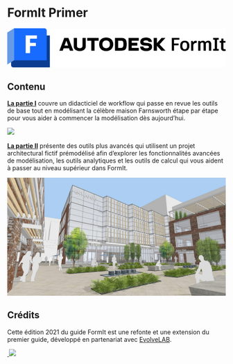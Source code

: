 # FormIt Primer

![](<../.gitbook/assets/formit intro hero image.png>)

## Contenu

[**La partie I**](https://windows.help.formit.autodesk.com/building-the-farnsworth-house/part-i) couvre un didacticiel de workflow qui passe en revue les outils de base tout en modélisant la célèbre maison Farnsworth étape par étape pour vous aider à commencer la modélisation dès aujourd’hui.

![](<../.gitbook/assets/farnsworth-house (1).png>)

[**La partie II**](https://windows.help.formit.autodesk.com/building-the-farnsworth-house/part-ii) présente des outils plus avancés qui utilisent un projet architectural fictif prémodélisé afin d’explorer les fonctionnalités avancées de modélisation, les outils analytiques et les outils de calcul qui vous aident à passer au niveau supérieur dans FormIt.

![](<../.gitbook/assets/screen1 (1).jpg>)

## Crédits

Cette édition 2021 du guide FormIt est une refonte et une extension du premier guide, développé en partenariat avec [EvolveLAB](https://www.evolvelab.io).

[ ![](<../.gitbook/assets/evolvelab\_logo\_\_horizontal (1).png>)](https://www.evolvelab.io)
